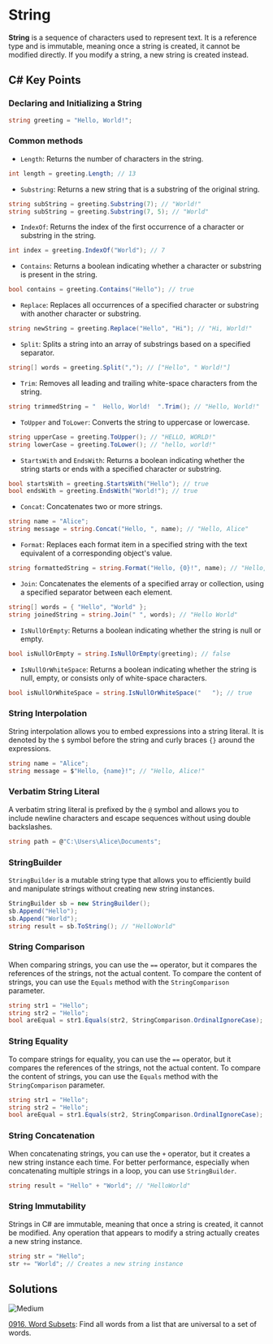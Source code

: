 # String

**String** is a sequence of characters used to represent text. It is a reference type and is immutable, meaning once a string is created, it cannot be modified directly. If you modify a string, a new string is created instead.

## C# Key Points
### Declaring and Initializing a String
```csharp
string greeting = "Hello, World!";
```
### Common methods
- `Length`: Returns the number of characters in the string.
````csharp
int length = greeting.Length; // 13
````
- `Substring`: Returns a new string that is a substring of the original string.
````csharp
string subString = greeting.Substring(7); // "World!"
string subString = greeting.Substring(7, 5); // "World"
````

- `IndexOf`: Returns the index of the first occurrence of a character or substring in the string.
````csharp
int index = greeting.IndexOf("World"); // 7
````

- `Contains`: Returns a boolean indicating whether a character or substring is present in the string.
````csharp
bool contains = greeting.Contains("Hello"); // true
````

- `Replace`: Replaces all occurrences of a specified character or substring with another character or substring.
````csharp
string newString = greeting.Replace("Hello", "Hi"); // "Hi, World!"
````

- `Split`: Splits a string into an array of substrings based on a specified separator.
````csharp
string[] words = greeting.Split(","); // ["Hello", " World!"]
````

- `Trim`: Removes all leading and trailing white-space characters from the string.
````csharp
string trimmedString = "  Hello, World!  ".Trim(); // "Hello, World!"
````

- `ToUpper` and `ToLower`: Converts the string to uppercase or lowercase.
````csharp
string upperCase = greeting.ToUpper(); // "HELLO, WORLD!"
string lowerCase = greeting.ToLower(); // "hello, world!"
````

- `StartsWith` and `EndsWith`: Returns a boolean indicating whether the string starts or ends with a specified character or substring.
````csharp
bool startsWith = greeting.StartsWith("Hello"); // true
bool endsWith = greeting.EndsWith("World!"); // true
````

- `Concat`: Concatenates two or more strings.
````csharp
string name = "Alice";
string message = string.Concat("Hello, ", name); // "Hello, Alice"
````

- `Format`: Replaces each format item in a specified string with the text equivalent of a corresponding object's value.
````csharp
string formattedString = string.Format("Hello, {0}!", name); // "Hello, Alice!"
````

- `Join`: Concatenates the elements of a specified array or collection, using a specified separator between each element.
````csharp
string[] words = { "Hello", "World" };
string joinedString = string.Join(" ", words); // "Hello World"
````

- `IsNullOrEmpty`: Returns a boolean indicating whether the string is null or empty.
````csharp
bool isNullOrEmpty = string.IsNullOrEmpty(greeting); // false
````

- `IsNullOrWhiteSpace`: Returns a boolean indicating whether the string is null, empty, or consists only of white-space characters.
````csharp
bool isNullOrWhiteSpace = string.IsNullOrWhiteSpace("   "); // true
````

### String Interpolation
String interpolation allows you to embed expressions into a string literal. It is denoted by the `$` symbol before the string and curly braces `{}` around the expressions.
````csharp
string name = "Alice";
string message = $"Hello, {name}!"; // "Hello, Alice!"
````

### Verbatim String Literal
A verbatim string literal is prefixed by the `@` symbol and allows you to include newline characters and escape sequences without using double backslashes.
````csharp
string path = @"C:\Users\Alice\Documents";
````
### StringBuilder
`StringBuilder` is a mutable string type that allows you to efficiently build and manipulate strings without creating new string instances.
````csharp
StringBuilder sb = new StringBuilder();
sb.Append("Hello");
sb.Append("World");
string result = sb.ToString(); // "HelloWorld"
````

### String Comparison
When comparing strings, you can use the `==` operator, but it compares the references of the strings, not the actual content. To compare the content of strings, you can use the `Equals` method with the `StringComparison` parameter.
````csharp
string str1 = "Hello";
string str2 = "Hello";
bool areEqual = str1.Equals(str2, StringComparison.OrdinalIgnoreCase); // true
````
### String Equality
To compare strings for equality, you can use the `==` operator, but it compares the references of the strings, not the actual content. To compare the content of strings, you can use the `Equals` method with the `StringComparison` parameter.
````csharp
string str1 = "Hello";
string str2 = "Hello";
bool areEqual = str1.Equals(str2, StringComparison.OrdinalIgnoreCase); // true
````
### String Concatenation
When concatenating strings, you can use the `+` operator, but it creates a new string instance each time. For better performance, especially when concatenating multiple strings in a loop, you can use `StringBuilder`.
````csharp
string result = "Hello" + "World"; // "HelloWorld"
````
### String Immutability
Strings in C# are immutable, meaning that once a string is created, it cannot be modified. Any operation that appears to modify a string actually creates a new string instance.
````csharp
string str = "Hello";
str += "World"; // Creates a new string instance
````

## Solutions

[//]: # (![Easy]&#40;https://img.shields.io/badge/Easy-46c6c2&#41;)

![Medium](https://img.shields.io/badge/Medium-fac31d)

[0916. Word Subsets](https://github.com/vahtyah/LeetCodeSolutions/tree/main/String/0916.%20Word%20Subsets): Find all words from a list that are universal to a set of words.
